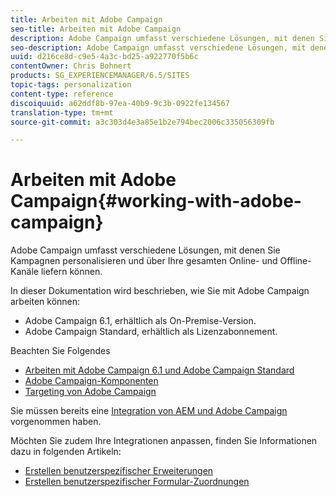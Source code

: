 ```yaml
---
title: Arbeiten mit Adobe Campaign
seo-title: Arbeiten mit Adobe Campaign
description: Adobe Campaign umfasst verschiedene Lösungen, mit denen Sie Kampagnen personalisieren und über Ihre gesamten Online- und Offline-Kanäle liefern können.
seo-description: Adobe Campaign umfasst verschiedene Lösungen, mit denen Sie Kampagnen personalisieren und über Ihre gesamten Online- und Offline-Kanäle liefern können.
uuid: d216ce8d-c9e5-4a3c-bd25-a922770f5b6c
contentOwner: Chris Bohnert
products: SG_EXPERIENCEMANAGER/6.5/SITES
topic-tags: personalization
content-type: reference
discoiquuid: a62ddf8b-97ea-40b9-9c3b-0922fe134567
translation-type: tm+mt
source-git-commit: a3c303d4e3a85e1b2e794bec2006c335056309fb

---
```



# Arbeiten mit Adobe Campaign{#working-with-adobe-campaign}

Adobe Campaign umfasst verschiedene Lösungen, mit denen Sie Kampagnen personalisieren und über Ihre gesamten Online- und Offline-Kanäle liefern können.

In dieser Dokumentation wird beschrieben, wie Sie mit Adobe Campaign arbeiten können:

* Adobe Campaign 6.1, erhältlich als On-Premise-Version.
* Adobe Campaign Standard, erhältlich als Lizenzabonnement.

Beachten Sie Folgendes

* [Arbeiten mit Adobe Campaign 6.1 und Adobe Campaign Standard](/help/sites-classic-ui-authoring/classic-personalization-ac-campaign.md)
* [Adobe Campaign-Komponenten](/help/sites-classic-ui-authoring/classic-personalization-ac-components.md)
* [Targeting von Adobe Campaign](/help/sites-classic-ui-authoring/classic-personalization-ac-target.md)

Sie müssen bereits eine [Integration von AEM und Adobe Campaign](/help/sites-administering/campaign.md) vorgenommen haben.

Möchten Sie zudem Ihre Integrationen anpassen, finden Sie Informationen dazu in folgenden Artikeln:

* [Erstellen benutzerspezifischer Erweiterungen](/help/sites-developing/extending-campaign-extensions.md)
* [Erstellen benutzerspezifischer Formular-Zuordnungen](/help/sites-developing/extending-campaign-form-mapping.md)

